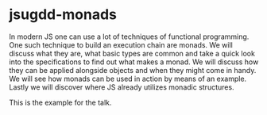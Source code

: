 # jsugdd-monads

In modern JS one can use a lot of techniques of functional programming. One such technique to build an execution chain are monads. We will discuss what they are, what basic types are common and take a quick look into the specifications to find out what makes a monad. We will discuss how they can be applied alongside objects and when they might come in handy. We will see how monads can be used in action by means of an example. Lastly we will discover where JS already utilizes monadic structures.

This is the example for the talk.
